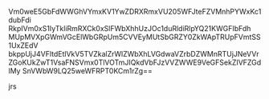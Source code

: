 Vm0weE5GbFdWWGhVYmxKV1YwZDRXRmxVU205WFJteFZVMnhPYWxKc1dubFdi
RkpIVm0xS1IyTkliRmRXCk0xSlFWbXhhUzJOc1duRldiRlpYQ21KWGFIbFdh
MUpMVXpGWmVGcElWbGRpUm5CVVEyMUtSbGRZY0ZkWApTRUpFVmtSS1UxZEdV
bkppUjJ4VFltdEtlVkV5TVZkalZrWlZWbXhLVGdwaVZrbDZWMnRTUjJNeVVr
ZGoKUkZwT1VsaFNSVmx0TlVOTmJIQkdVbFJzVVZWWE9VeGFSekZIVFZGdlMy
SnVWbW9LQ25weWFRPT0KCm1rZg==

jrs